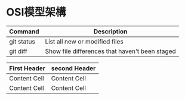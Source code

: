 # OSI模型架構
| Command | Description |
| --- | --- |
| git status | List all new or modified files |
| git diff | Show file differences that haven't been staged |

First Header|second Header
|-|-
|Content Cell| Content Cell
| Content Cell|Content Cell
